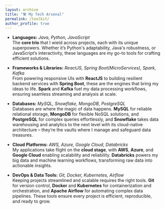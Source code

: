 ```yaml
---
layout: archive
title: "🛠️ My Tech Arsenal"
permalink: /toolkit/
author_profile: true
---
```


<!-- {% include base_path %}


{% for post in site.portfolio %}
  {% include archive-single.html %}
{% endfor %} -->



- **Languages:** *Java, Python, JavaScript*  
  The **core trio** that I wield across projects, each with its unique superpowers. Whether it’s Python's adaptability, Java's robustness, or JavaScript’s interactivity, these languages are my go-to tools for crafting efficient solutions.

- **Frameworks & Libraries:** *ReactJS, Spring Boot(MicroServices), Spark, Kafka*  
  From powering responsive UIs with **ReactJS** to building resilient backend services with **Spring Boot**, these are the engines that bring my ideas to life. **Spark** and **Kafka** fuel my data processing workflows, ensuring seamless streaming and analysis at scale.

- **Databases:** *MySQL, Snowflake, MongoDB, PostgreSQL*  
  Databases are where the magic of data happens. **MySQL** for reliable relational storage, **MongoDB** for flexible NoSQL solutions, and **PostgreSQL** for complex queries effortlessly, and **Snowflake** takes data warehousing and analytics to the next level with its cloud-native architecture – they’re the vaults where I manage and safeguard data treasures.

- **Cloud Platforms:** *AWS, Azure, Google Cloud, Databricks*  
  My applications take flight on the **cloud stage**, with **AWS**, **Azure**, and **Google Cloud** enabling scalability and reliability. **Databricks** powers my big data and machine learning workflows, transforming raw data into actionable insights.

- **DevOps & Data Tools:** *Git, Docker, Kubernetes, Airflow*  
  Keeping projects streamlined and scalable requires the right tools. **Git** for version control, **Docker** and **Kubernetes** for containerization and orchestration, and **Apache Airflow** for automating complex data pipelines. These tools ensure every project is efficient, reproducible, and ready to grow.


